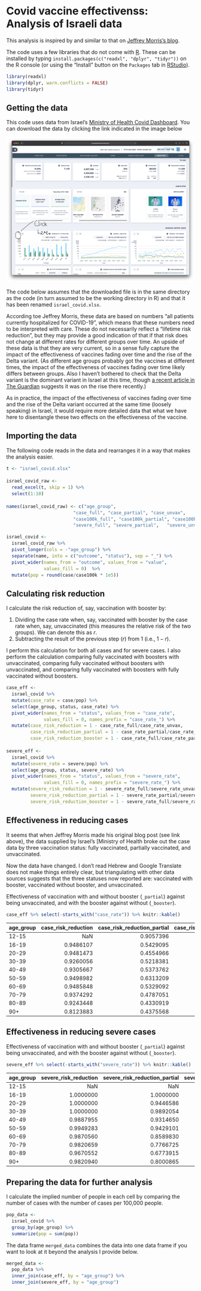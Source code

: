 Covid vaccine effectivenss: Analysis of Israeli data
================

This analysis is inspired by and similar to that on [Jeffrey Morris’s
blog](https://www.covid-datascience.com/post/israeli-data-how-can-efficacy-vs-severe-disease-be-strong-when-60-of-hospitalized-are-vaccinated).

The code uses a few libraries that do not come with
[R](https://cran.rstudio.com). These can be installed by typing
`install.packages(c("readxl", "dplyr", "tidyr"))` on the R console (or
using the “Install” button on the `Packages` tab in
[RStudio](https://www.rstudio.com/products/rstudio/download/#download)).

``` r
library(readxl)
library(dplyr, warn.conflicts = FALSE)
library(tidyr)
```

## Getting the data

This code uses data from Israel’s [Ministry of Health Covid
Dashboard](https://datadashboard.health.gov.il/COVID-19/general). You
can download the data by clicking the link indicated in the image below

![here](webpage.png)

The code below assumes that the downloaded file is in the same directory
as the code (in turn assumed to be the working directory in R) and that
it has been renamed `israel_covid.xlsx`.

According toe Jeffrey Morris, these data are based on numbers “all
patients currently hospitalized for COVID-19”, which means that these
numbers need to be interpreted with care. These do not necessarily
reflect a “lifetime risk reduction”, but they may provide a good
indication of that if that risk does not change at different rates for
different groups over time. An upside of these data is that they are
very current, so in a sense fully capture the impact of the
effectiveness of vaccines fading over time and the rise of the Delta
variant. (As different age groups probably got the vaccines at different
times, the impact of the effectiveness of vaccines fading over time
likely differs between groups. Also I haven’t bothered to check that the
Delta variant is the dominant variant in Israel at this time, though [a
recent article in The
Guardian](https://www.theguardian.com/world/2021/aug/31/israel-registers-record-daily-coronavirus-cases)
suggests it was on the rise there recently.)

As in practice, the impact of the effectiveness of vaccines fading over
time and the rise of the Delta variant occurred at the same time
(loosely speaking) in Israel, it would require more detailed data that
what we have here to disentangle these two effects on the effectiveness
of the vaccine.

## Importing the data

The following code reads in the data and rearranges it in a way that
makes the analysis easier.

``` r
t <- "israel_covid.xlsx"

israel_covid_raw <- 
  read_excel(t, skip = 1) %>%
  select(1:10)

names(israel_covid_raw) <- c("age_group",   
                         "case_full", "case_partial", "case_unvax",
                         "case100k_full", "case100k_partial", "case100k_unvax", 
                         "severe_full", "severe_partial",   "severe_unvax")
```

``` r
israel_covid <- 
  israel_covid_raw %>%
  pivot_longer(cols = -"age_group") %>%
  separate(name, into = c("outcome", "status"), sep = "_") %>%
  pivot_wider(names_from = "outcome", values_from = "value",
              values_fill = 0)  %>%
  mutate(pop = round(case/case100k * 1e5))
```

## Calculating risk reduction

I calculate the risk reduction of, say, vaccination with booster by:

1.  Dividing the case rate when, say, vaccinated with booster by the
    case rate when, say, unvaccinated (this measures the relative risk
    of the two groups). We can denote this as *r*.
2.  Subtracting the result of the previous step (*r*) from 1 (i.e.,
    1 − *r*).

I perform this calculation for both all cases and for severe cases. I
also perform the calculation comparing fully vaccinated with boosters
with unvaccinated, comparing fully vaccinated without boosters with
unvaccinated, and comparing fully vaccinated with boosters with fully
vaccinated without boosters.

``` r
case_eff <- 
  israel_covid %>%
  mutate(case_rate = case/pop) %>%
  select(age_group, status, case_rate) %>%
  pivot_wider(names_from = "status", values_from = "case_rate", 
              values_fill = 0, names_prefix = "case_rate_") %>%
  mutate(case_risk_reduction = 1 - case_rate_full/case_rate_unvax,
         case_risk_reduction_partial = 1 - case_rate_partial/case_rate_unvax,
         case_risk_reduction_booster = 1 - case_rate_full/case_rate_partial)
         
severe_eff <-
  israel_covid %>%
  mutate(severe_rate = severe/pop) %>%
  select(age_group, status, severe_rate) %>%
  pivot_wider(names_from = "status", values_from = "severe_rate", 
              values_fill = 0, names_prefix = "severe_rate_") %>%
  mutate(severe_risk_reduction = 1 - severe_rate_full/severe_rate_unvax,
         severe_risk_reduction_partial = 1 - severe_rate_partial/severe_rate_unvax,
         severe_risk_reduction_booster = 1 - severe_rate_full/severe_rate_partial)
```

## Effectiveness in reducing cases

It seems that when Jeffrey Morris made his original blog post (see link
above), the data supplied by Israel’s \[Ministry of Health broke out the
case data by three vaccination status: fully vaccinated, partially
vaccinated, and unvaccinated.

Now the data have changed. I don’t read Hebrew and Google Translate does
not make things entirely clear, but triangulating with other data
sources suggests that the three statuses now reported are: vaccinated
with booster, vaccinated without booster, and unvaccinated.

Effectiveness of vaccination with and without booster (`_partial`)
against being unvaccinated, and with the booster against without
(`_booster`).

``` r
case_eff %>% select(-starts_with("case_rate")) %>% knitr::kable()
```

| age_group | case_risk_reduction | case_risk_reduction_partial | case_risk_reduction_booster |
|:----------|--------------------:|----------------------------:|----------------------------:|
| 12-15     |                 NaN |                   0.9057396 |                         NaN |
| 16-19     |           0.9486107 |                   0.5429095 |                   0.8875731 |
| 20-29     |           0.9481473 |                   0.4554966 |                   0.9047707 |
| 30-39     |           0.9260056 |                   0.5218381 |                   0.8452524 |
| 40-49     |           0.9305667 |                   0.5373762 |                   0.8499141 |
| 50-59     |           0.9498982 |                   0.6313209 |                   0.8641047 |
| 60-69     |           0.9485848 |                   0.5329092 |                   0.8899246 |
| 70-79     |           0.9374292 |                   0.4787051 |                   0.8799704 |
| 80-89     |           0.9243448 |                   0.4330919 |                   0.8665477 |
| 90+       |           0.8123883 |                   0.4375568 |                   0.6664345 |

## Effectiveness in reducing severe cases

Effectiveness of vaccination with and without booster (`_partial`)
against being unvaccinated, and with the booster against without
(`_booster`).

``` r
severe_eff %>% select(-starts_with("severe_rate")) %>% knitr::kable()
```

| age_group | severe_risk_reduction | severe_risk_reduction_partial | severe_risk_reduction_booster |
|:----------|----------------------:|------------------------------:|------------------------------:|
| 12-15     |                   NaN |                           NaN |                           NaN |
| 16-19     |             1.0000000 |                     1.0000000 |                           NaN |
| 20-29     |             1.0000000 |                     0.9446586 |                     1.0000000 |
| 30-39     |             1.0000000 |                     0.9892054 |                     1.0000000 |
| 40-49     |             0.9887955 |                     0.9314650 |                     0.8365136 |
| 50-59     |             0.9949283 |                     0.9429101 |                     0.9111633 |
| 60-69     |             0.9870560 |                     0.8589830 |                     0.9082094 |
| 70-79     |             0.9820659 |                     0.7766725 |                     0.9196960 |
| 80-89     |             0.9670552 |                     0.6773915 |                     0.8978799 |
| 90+       |             0.9820940 |                     0.8000865 |                     0.9104315 |

## Preparing the data for further analysis

I calculate the implied number of people in each cell by comparing the
number of cases with the number of cases per 100,000 people.

``` r
pop_data <-
  israel_covid %>%
  group_by(age_group) %>%
  summarize(pop = sum(pop))
```

The data frame `merged_data` combines the data into one data frame if
you want to look at it beyond the analysis I provide below.

``` r
merged_data <-
  pop_data %>%
  inner_join(case_eff, by = "age_group") %>%
  inner_join(severe_eff, by = "age_group")
```
